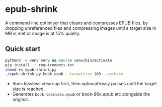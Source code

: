 
# epub-shrink

A command‑line optimiser that cleans and compresses EPUB files, by dropping unreferenced files and compressing images until a target size in MB is met or image is at 15% quality.

## Quick start

```bash
python3 -m venv venv && source venv/bin/activate
pip install -r requirements.txt
chmod +x epub-shrink.py
./epub-shrink.py book.epub --targetsize 100 --verbose
```

* Runs lossless clean‑up first, then optional lossy passes until the target size is reached.
* Generates `book-lossless.epub` or book-90c.epub etc alongside the original.
